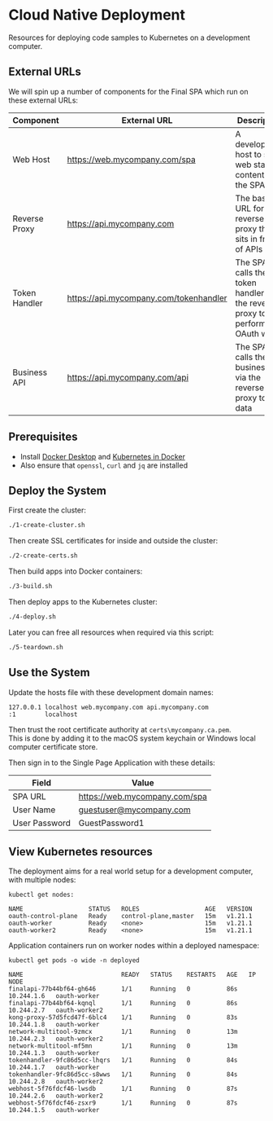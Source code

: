 # Cloud Native Deployment

Resources for deploying code samples to Kubernetes on a development computer.

## External URLs

We will spin up a number of components for the Final SPA which run on these external URLs:

| Component | External URL | Description |
| --------- | ------------ | ----------- |
| Web Host | https://web.mycompany.com/spa | A development host to serve web static content for the SPA |
| Reverse Proxy | https://api.mycompany.com | The base URL for the reverse proxy that sits in front of APIs |
| Token Handler | https://api.mycompany.com/tokenhandler | The SPA calls the token handler via the reverse proxy to perform OAuth work |
| Business API | https://api.mycompany.com/api | The SPA calls the business API via the reverse proxy to get data |

## Prerequisites

- Install [Docker Desktop](https://www.docker.com/products/docker-desktop) and [Kubernetes in Docker](https://kind.sigs.k8s.io/docs/user/quick-start/)
- Also ensure that `openssl`, `curl` and `jq` are installed

## Deploy the System

First create the cluster:

```bash
./1-create-cluster.sh
```

Then create SSL certificates for inside and outside the cluster:

```bash
./2-create-certs.sh
```

Then build apps into Docker containers:

```bash
./3-build.sh
```

Then deploy apps to the Kubernetes cluster:

```bash
./4-deploy.sh
```

Later you can free all resources when required via this script:

```bash
./5-teardown.sh
```

## Use the System

Update the hosts file with these development domain names:

```text
127.0.0.1 localhost web.mycompany.com api.mycompany.com
:1        localhost
```

Then trust the root certificate authority at `certs\mycompany.ca.pem`.\
This is done by adding it to the macOS system keychain or Windows local computer certificate store.

Then sign in to the Single Page Application with these details:

| Field | Value |
| ----- | ----- |
| SPA URL | https://web.mycompany.com/spa |
| User Name | guestuser@mycompany.com |
| User Password | GuestPassword1 |

## View Kubernetes resources

The deployment aims for a real world setup for a development computer, with multiple nodes:

```text
kubectl get nodes:

NAME                  STATUS   ROLES                  AGE   VERSION
oauth-control-plane   Ready    control-plane,master   15m   v1.21.1
oauth-worker          Ready    <none>                 15m   v1.21.1
oauth-worker2         Ready    <none>                 15m   v1.21.1
```

Application containers run on worker nodes within a deployed namespace:

```text
kubectl get pods -o wide -n deployed

NAME                           READY   STATUS    RESTARTS   AGE   IP           NODE         
finalapi-77b44bf64-gh646       1/1     Running   0          86s   10.244.1.6   oauth-worker 
finalapi-77b44bf64-kqnql       1/1     Running   0          86s   10.244.2.7   oauth-worker2
kong-proxy-57d5fcd47f-6blc4    1/1     Running   0          83s   10.244.1.8   oauth-worker 
network-multitool-9zmcx        1/1     Running   0          13m   10.244.2.3   oauth-worker2
network-multitool-mf5mn        1/1     Running   0          13m   10.244.1.3   oauth-worker 
tokenhandler-9fc86d5cc-lhqrs   1/1     Running   0          84s   10.244.1.7   oauth-worker 
tokenhandler-9fc86d5cc-s8wws   1/1     Running   0          84s   10.244.2.8   oauth-worker2
webhost-5f76fdcf46-lwsdb       1/1     Running   0          87s   10.244.2.6   oauth-worker2
webhost-5f76fdcf46-zsxr9       1/1     Running   0          87s   10.244.1.5   oauth-worker 
```
